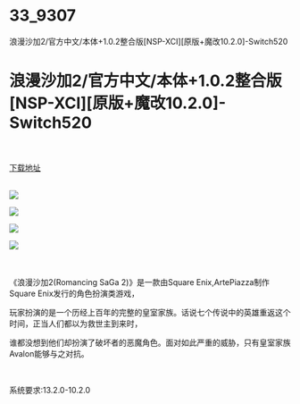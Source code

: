 # 33_9307
浪漫沙加2/官方中文/本体+1.0.2整合版[NSP-XCI][原版+魔改10.2.0]-Switch520
# 浪漫沙加2/官方中文/本体+1.0.2整合版[NSP-XCI][原版+魔改10.2.0]-Switch520
 <br/></br>
[下载地址](https://www.switch520.cc/article/9307 "下载地址")
<br/></br>

<p><span style="color: #ffffff;"><strong><img src="https://www.switch520.cc/muke_img/upload_art_editor_20210125-1_e766909d6034321ada345580e2b9c20a.png"></strong></span></p>
<p><span style="color: #ffffff;"><strong><img src="https://www.switch520.cc/muke_img/upload_art_editor_20210125-1_991f3ff041bef04c2dffab96d5b50726.jpg"></strong></span></p>
<p><span style="color: #ffffff;"><strong><img src="https://www.switch520.cc/muke_img/upload_art_editor_20210125-1_f337141cc65eb49c4653dd7eac83e3d8.jpg"></strong></span></p>
<p><span style="color: #ffffff;"><strong><img src="https://www.switch520.cc/muke_img/upload_art_editor_20210125-1_bdbf5507cb5f04d050acd109aede8c90.jpg">&nbsp;</strong></span></p>
<p>&nbsp;</p>
<p>《浪漫沙加2(Romancing SaGa 2)》是一款由Square Enix,ArtePiazza制作Square Enix发行的角色扮演类游戏，</p>
<p>玩家扮演的是一个历经上百年的完整的皇室家族。话说七个传说中的英雄重返这个时间，正当人们都以为救世主到来时，</p>
<p>谁都没想到他们却扮演了破坏者的恶魔角色。面对如此严重的威胁，只有皇室家族Avalon能够与之对抗。</p>
<p>&nbsp;</p>
<p>系统要求:13.2.0-10.2.0</p>



